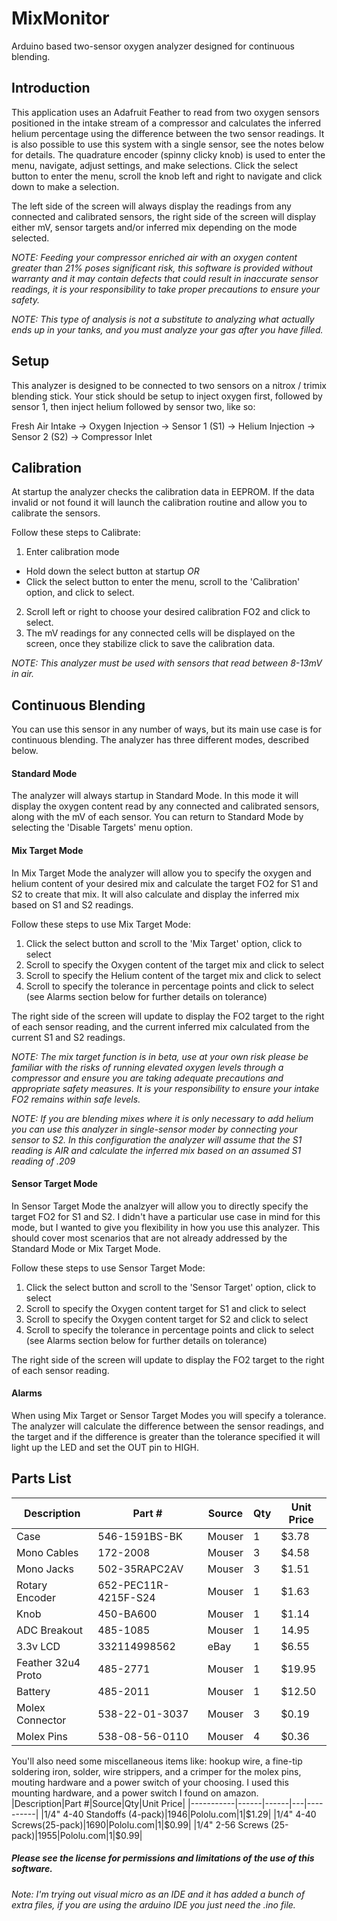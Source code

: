 # MixMonitor
Arduino based two-sensor oxygen analyzer designed for continuous blending.

## Introduction
This application uses an Adafruit Feather to read from two oxygen sensors positioned in the intake stream of a compressor and calculates the inferred helium percentage using the difference between the two sensor readings. It is also possible to use this system with a single sensor, see the notes below for details.  The quadrature encoder (spinny clicky knob) is used to enter the menu, navigate, adjust settings, and make selections.  Click the select button to enter the menu, scroll the knob left and right to navigate and click down to make a selection.

The left side of the screen will always display the readings from any connected and calibrated sensors, the right side of the screen will display either mV, sensor targets and/or inferred mix depending on the mode selected.

*NOTE: Feeding your compressor enriched air with an oxygen content greater than 21% poses significant risk, this software is provided without warranty and it may contain defects that could result in inaccurate sensor readings, it is your responsibility to take proper precautions to ensure your safety.*

*NOTE: This type of analysis is not a substitute to analyzing what actually ends up in your tanks, and you must analyze your gas after you have filled.*

## Setup
This analyzer is designed to be connected to two sensors on a nitrox / trimix blending stick.  Your stick should be setup to inject oxygen first, followed by sensor 1, then inject helium followed by sensor two, like so:

Fresh Air Intake -> Oxygen Injection -> Sensor 1 (S1) -> Helium Injection -> Sensor 2 (S2) -> Compressor Inlet

## Calibration
At startup the analyzer checks the calibration data in EEPROM.  If the data invalid or not found it will launch the calibration routine and allow you to calibrate the sensors.

Follow these steps to Calibrate:
1) Enter calibration mode
- Hold down the select button at startup *OR*
- Click the select button to enter the menu, scroll to the 'Calibration' option, and click to select.
2) Scroll left or right to choose your desired calibration FO2 and click to select.
3) The mV readings for any connected cells will be displayed on the screen, once they stabilize click to save the calibration data.

*NOTE: This analyzer must be used with sensors that read between 8-13mV in air.*

## Continuous Blending
You can use this sensor in any number of ways, but its main use case is for continuous blending.  The analyzer has three different modes, described below.
#### Standard Mode
The analyzer will always startup in Standard Mode.  In this mode it will display the oxygen content read by any connected and calibrated sensors, along with the mV of each sensor.  You can return to Standard Mode by selecting the 'Disable Targets' menu option.

#### Mix Target Mode
In Mix Target Mode the analyzer will allow you to specify the oxygen and helium content of your desired mix and calculate the target FO2 for S1 and S2 to create that mix.  It will also calculate and display the inferred mix based on S1 and S2 readings.

Follow these steps to use Mix Target Mode:
1) Click the select button and scroll to the 'Mix Target' option, click to select
2) Scroll to specify the Oxygen content of the target mix and click to select
3) Scroll to specify the Helium content of the target mix and click to select
4) Scroll to specify the tolerance in percentage points and click to select (see Alarms section below for further details on tolerance)

The right side of the screen will update to display the FO2 target to the right of each sensor reading, and the current inferred mix calculated from the current S1 and S2 readings.

*NOTE: The mix target function is in beta, use at your own risk please be familiar with the risks of running elevated oxygen levels through a compressor and ensure you are taking adequate precautions and appropriate safety measures.  It is your responsibility to ensure your intake FO2 remains within safe levels.*

*NOTE: If you are blending mixes where it is only necessary to add helium you can use this analyzer in single-sensor moder by connecting your sensor to S2.  In this configuration the analyzer will assume that the S1 reading is AIR and calculate the inferred mix based on an assumed S1 reading of .209*

#### Sensor Target Mode
In Sensor Target Mode the analzyer will allow you to directly specify the target FO2 for S1 and S2.  I didn't have a particular use case in mind for this mode, but I wanted to give you flexibility in how you use this analyzer.  This should cover most scenarios that are not already addressed by the Standard Mode or Mix Target Mode.

Follow these steps to use Sensor Target Mode:
1) Click the select button and scroll to the 'Sensor Target' option, click to select
2) Scroll to specify the Oxygen content target for S1 and click to select
3) Scroll to specify the Oxygen content target for S2 and click to select
4) Scroll to specify the tolerance in percentage points and click to select (see Alarms section below for further details on tolerance)

The right side of the screen will update to display the FO2 target to the right of each sensor reading.

#### Alarms
When using Mix Target or Sensor Target Modes you will specify a tolerance.  The analyzer will calculate the difference between the sensor readings, and the target and if the difference is greater than the tolerance specified it will light up the LED and set the OUT pin to HIGH.

## Parts List
|Description|Part #|Source|Qty|Unit Price|
|-----------|------|------|---|----------|
|Case|546-1591BS-BK|Mouser|1|$3.78|
|Mono Cables|172-2008|Mouser|3|$4.58|
|Mono Jacks|502-35RAPC2AV|Mouser|3|$1.51|
|Rotary Encoder|652-PEC11R-4215F-S24|Mouser|1|$1.63|
|Knob|450-BA600|Mouser|1|$1.14|
|ADC Breakout|485-1085|Mouser|1|14.95|
|3.3v LCD|332114998562|eBay|1|$6.55|
|Feather 32u4 Proto|485-2771|Mouser|1|$19.95|
|Battery|485-2011|Mouser|1|$12.50|
|Molex Connector|538-22-01-3037|Mouser|3|$0.19|
|Molex Pins|538-08-56-0110|Mouser|4|$0.36|

You'll also need some miscellaneous items like: hookup wire, a fine-tip soldering iron, solder, wire strippers, and a crimper for the molex pins, mouting hardware and a power switch of your choosing.  I used this mounting hardware, and a power switch I found on amazon.
|Description|Part #|Source|Qty|Unit Price|
|-----------|------|------|---|----------|
|1/4" 4-40 Standoffs (4-pack)|1946|Pololu.com|1|$1.29|
|1/4" 4-40 Screws(25-pack)|1690|Pololu.com|1|$0.99|
|1/4" 2-56 Screws (25-pack)|1955|Pololu.com|1|$0.99|

##### Please see the license for permissions and limitations of the use of this software.
*Note: I'm trying out visual micro as an IDE and it has added a bunch of extra files, if you are using the arduino IDE you just need the .ino file.*
